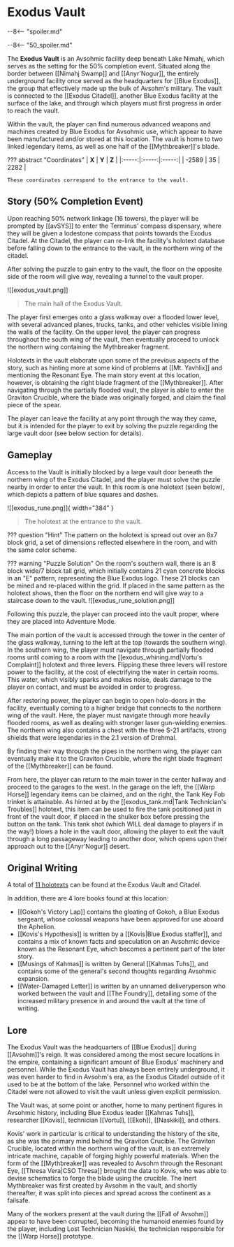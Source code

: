 # Exodus Vault

--8<-- "spoiler.md"

--8<-- "50_spoiler.md"

The **Exodus Vault** is an Avsohmic facility deep beneath Lake Nimahj, which serves as the setting for the 50% completion event. Situated along the border between [[Nimahj Swamp]] and [[Anyr'Nogur]], the entirely underground facility once served as the headquarters for [[Blue Exodus]], the group that effectively made up the bulk of Avsohm's military. The vault is connected to the [[Exodus Citadel]], another Blue Exodus facility at the surface of the lake, and through which players must first progress in order to reach the vault. 

Within the vault, the player can find numerous advanced weapons and machines created by Blue Exodus for Avsohmic use, which appear to have been manufactured and/or stored at this location. The vault is home to two linked legendary items, as well as one half of the [[Mythbreaker]]'s blade.

??? abstract "Coordinates"
    | **X** | **Y** | **Z** |
    |:-----:|:-----:|:-----:|
    | -2589 |  35   | 2282  |

    These coordinates correspond to the entrance to the vault.

## Story (50% Completion Event)
Upon reaching 50% network linkage (16 towers), the player will be prompted by [[avSYS]] to enter the Terminus' compass dispensary, where they will be given a lodestone compass that points towards the Exodus Citadel. At the Citadel, the player can re-link the facility's holotext database before falling down to the entrance to the vault, in the northern wing of the citadel.

After solving the puzzle to gain entry to the vault, the floor on the opposite side of the room will give way, revealing a tunnel to the vault proper. 

![[exodus_vault.png]]
> The main hall of the Exodus Vault.

The player first emerges onto a glass walkway over a flooded lower level, with several advanced planes, trucks, tanks, and other vehicles visible lining the walls of the facility. On the upper level, the player can progress throughout the south wing of the vault, then eventually proceed to unlock the northern wing containing the Mythbreaker fragment. 

Holotexts in the vault elaborate upon some of the previous aspects of the story, such as hinting more at some kind of problems at [[Mt. Yavhlix]] and mentioning the Resonant Eye. The main story event at this location, however, is obtaining the right blade fragment of the [[Mythbreaker]]. After navigating through the partially flooded vault, the player is able to enter the Graviton Crucible, where the blade was originally forged, and claim the final piece of the spear.

The player can leave the facility at any point through the way they came, but it is intended for the player to exit by solving the puzzle regarding the large vault door (see below section for details).

## Gameplay
Access to the Vault is initially blocked by a large vault door beneath the northern wing of the Exodus Citadel, and the player must solve the puzzle nearby in order to enter the vault. In this room is one holotext (seen below), which depicts a pattern of blue squares and dashes. 

![[exodus_rune.png]]{ width="384" }
> The holotext at the entrance to the vault.

??? question "Hint"
    The pattern on the holotext is spread out over an 8x7 block grid, a set of dimensions reflected elsewhere in the room, and with the same color scheme.

??? warning "Puzzle Solution"
    On the room's southern wall, there is an 8 block wide/7 block tall grid, which initially contains 21 cyan concrete blocks in an "E" pattern, representing the Blue Exodus logo. These 21 blocks can be mined and re-placed within the grid. If placed in the same pattern as the holotext shows, then the floor on the northern end will give way to a staircase down to the vault.
    ![[exodus_rune_solution.png]]

Following this puzzle, the player can proceed into the vault proper, where they are placed into Adventure Mode.

The main portion of the vault is accessed through the tower in the center of the glass walkway, turning to the left at the top (towards the southern wing). In the southern wing, the player must navigate through partially flooded rooms until coming to a room with the [[exodus_whining.md|Vortu's Complaint]] holotext and three levers. Flipping these three levers will restore power to the facility, at the cost of electrifying the water in certain rooms. This water, which visibly sparks and makes noise, deals damage to the player on contact, and must be avoided in order to progress.

After restoring power, the player can begin to open holo-doors in the facility, eventually coming to a higher bridge that connects to the northern wing of the vault. Here, the player must navigate through more heavily flooded rooms, as well as dealing with stronger laser gun-wielding enemies. The northern wing also contains a chest with the three S-21 artifacts, strong shields that were legendaries in the 2.1 version of Drehmal.

By finding their way through the pipes in the northern wing, the player can eventually make it to the Graviton Crucible, where the right blade fragment of the [[Mythbreaker]] can be found. 

From here, the player can return to the main tower in the center hallway and proceed to the garages to the west. In the garage on the left, the [[Warp Horse]] legendary items can be claimed, and on the right, the Tank Key Fob trinket is attainable. As hinted at by the [[exodus_tank.md|Tank Technician's Troubles]] holotext, this item can be used to fire the tank positioned just in front of the vault door, if placed in the shulker box before pressing the button on the tank. This tank shot (which WILL deal damage to players if in the way!) blows a hole in the vault door, allowing the player to exit the vault through a long passageway leading to another door, which opens upon their approach out to the [[Anyr'Nogur]] desert.

## Original Writing
A total of [11 holotexts](/Story_and_Features/Holotexts/50_Percent_Area/) can be found at the Exodus Vault and Citadel.

In addition, there are 4 lore books found at this location: <br>
- [[Gokoh's Victory Lap]] contains the gloating of Gokoh, a Blue Exodus sergeant, whose colossal weapons have been approved for use aboard the Aphelion. <br>
- [[Kovis's Hypothesis]] is written by a [[Kovis|Blue Exodus staffer]], and contains a mix of known facts and speculation on an Avsohmic device known as the Resonant Eye, which becomes a pertinent part of the later story. <br>
- [[Musings of Kahmas]] is written by General [[Kahmas Tuhs]], and contains some of the general's second thoughts regarding Avsohmic expansion. <br>
- [[Water-Damaged Letter]] is written by an unnamed deliveryperson who worked between the vault and [[The Foundry]], detailing some of the increased military presence in and around the vault at the time of writing.

## Lore
The Exodus Vault was the headquarters of [[Blue Exodus]] during [[Avsohm]]'s reign. It was considered among the most secure locations in the empire, containing a significant amount of Blue Exodus' machinery and personnel. While the Exodus Vault has always been entirely underground, it was even harder to find in Avsohm's era, as the Exodus Citadel outside of it used to be at the bottom of the lake. Personnel who worked within the Citadel were not allowed to visit the vault unless given explicit permission.

The Vault was, at some point or another, home to many pertinent figures in Avsohmic history, including Blue Exodus leader [[Kahmas Tuhs]], researcher [[Kovis]], technician [[Vortu]], [[Ekoh]], [[Naskiki]], and others.

Kovis' work in particular is critical to understanding the history of the site, as she was the primary mind behind the Graviton Crucible. The Graviton Crucible, located within the northern wing of the vault, is an extremely intricate machine, capable of forging highly powerful materials. When the form of the [[Mythbreaker]] was revealed to Avsohm through the Resonant Eye, [[Thresa Vera|CSO Thresa]] brought the data to Kovis, who was able to devise schematics to forge the blade using the crucible. The Inert Mythbreaker was first created by Avsohm in the vault, and shortly thereafter, it was split into pieces and spread across the continent as a failsafe.

Many of the workers present at the vault during the [[Fall of Avsohm]] appear to have been corrupted, becoming the humanoid enemies found by the player, including Lost Technician Naskiki, the technician responsible for the [[Warp Horse]] prototype.
